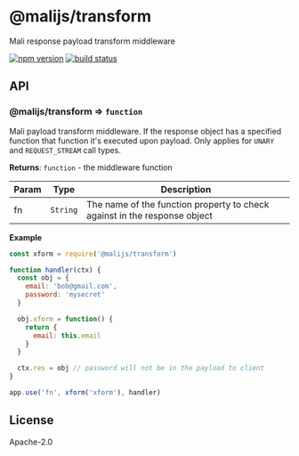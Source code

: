 # @malijs/transform

Mali response payload transform middleware

[![npm version](https://img.shields.io/npm/v/@malijs/transform.svg?style=flat-square)](https://www.npmjs.com/package/@malijs/transform)
[![build status](https://img.shields.io/travis/malijs/transform/master.svg?style=flat-square)](https://travis-ci.org/malijs/transform)

## API

<a name="module_@malijs/transform"></a>

### @malijs/transform ⇒ <code>function</code>
Mali payload transform middleware. If the response object has a specified function
that function it's executed upon payload. Only applies for <code>UNARY</code> and
<code>REQUEST_STREAM</code> call types.

**Returns**: <code>function</code> - the middleware function  

| Param | Type | Description |
| --- | --- | --- |
| fn | <code>String</code> | The name of the function property to check against in the response object |

**Example**  
```js
const xform = require('@malijs/transform')

function handler(ctx) {
  const obj = {
    email: 'bob@gmail.com',
    password: 'mysecret'
  }

  obj.xform = function() {
    return {
      email: this.email
    }
  }

  ctx.res = obj // password will not be in the payload to client
}

app.use('fn', xform('xform'), handler)
```
## License

  Apache-2.0
